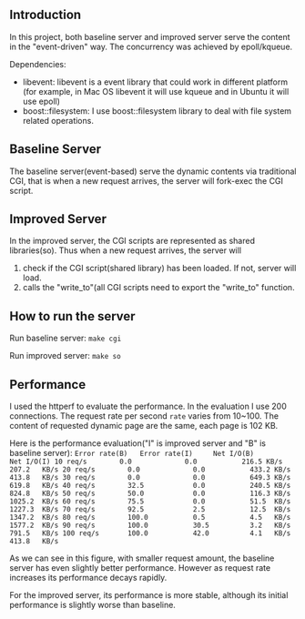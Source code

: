 Introduction
-----------------------------
In this project, both baseline server and improved server serve the content in the "event-driven" way. The concurrency was achieved by epoll/kqueue.

Dependencies:

* libevent: libevent is a event library that could work in different platform (for example, in Mac OS libevent it will use kqueue and in Ubuntu it will use epoll)
* boost::filesystem: I use boost::filesystem library to deal with file system related operations.

Baseline Server
-----------------------------
The baseline server(event-based) serve the dynamic contents via traditional CGI, that is when a new request arrives, the server will fork-exec the CGI script.

Improved Server
-----------------------------
In the improved server, the CGI scripts are represented as shared libraries(so). Thus when a new request arrives, the server will 

1. check if the CGI script(shared library) has been loaded. If not, server will load.
2. calls the "write_to"(all CGI scripts need to export the "write_to" function.

How to run the server
-----------------------------
Run baseline server: `make cgi`

Run improved server: `make so`

Performance
-----------------------------
I used the httperf to evaluate the performance. In the evaluation I use 200 connections. The request rate per second `rate` varies from 10~100.
The content of requested dynamic page are the same, each page is 102 KB.

Here is the performance evaluation("I" is improved server and "B" is baseline server):
`
            Error rate(B)   Error rate(I)     Net I/O(B)        Net I/O(I)
10 req/s        0.0             0.0           216.5 KB/s        207.2   KB/s
20 req/s        0.0             0.0           433.2 KB/s        413.8   KB/s
30 req/s        0.0             0.0           649.3 KB/s        619.8   KB/s
40 req/s        32.5            0.0           240.5 KB/s        824.8   KB/s
50 req/s        50.0            0.0           116.3 KB/s        1025.2  KB/s
60 req/s        75.5            0.0           51.5  KB/s        1227.3  KB/s
70 req/s        92.5            2.5           12.5  KB/s        1347.2  KB/s
80 req/s        100.0           0.5           4.5   KB/s        1577.2  KB/s
90 req/s        100.0           30.5          3.2   KB/s        791.5   KB/s
100 req/s       100.0           42.0          4.1   KB/s        413.8   KB/s
`

As we can see in this figure, with smaller request amount, the baseline server has even slightly better performance. However as request rate increases its performance decays rapidly.

For the improved server, its performance is more stable, although its initial performance is slightly worse than baseline.


